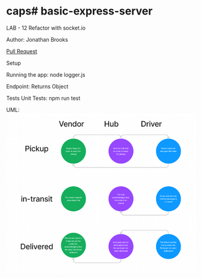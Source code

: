 # caps# basic-express-server

LAB - 12
Refactor with socket.io

Author: Jonathan Brooks

[Pull Request](https://github.com/jonbrooks01/caps-socket.io/pull/1)

<!-- [deployed server](https://basic-server-4efy.onrender.com) -->

Setup
<!-- .env requirements:PORT - 3001 -->

Running the app: node logger.js

Endpoint: Returns Object

<!-- {
  "domain": "deployment-practice-main.onrender.com/",
  "status": "{name: name}",
 "port":
} -->
Tests
Unit Tests: npm run test
<!-- Lint Tests: npm run lint -->

UML:
![UML](./UML.png)
